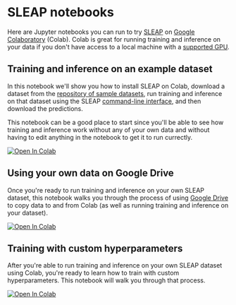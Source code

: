 # SLEAP notebooks

Here are Jupyter notebooks you can run to try [SLEAP](https://github.com/murthylab/sleap) on [Google Colaboratory](https://colab.research.google.com) (Colab). Colab is great for running training and inference on your data if you don't have access to a local machine with a [supported GPU](https://sleap.ai/guides/installation.html#gpu-support).

## Training and inference on an example dataset

In this notebook we'll show you how to install SLEAP on Colab, download a dataset from the [repository of sample datasets](https://github.com/murthylab/sleap-datasets), run training and inference on that dataset using the SLEAP [command-line interface](https://sleap.ai/guides/reference.html#command-line-interfaces), and then download the predictions.

This notebook can be a good place to start since you'll be able to see how training and inference work without any of your own data and without having to edit anything in the notebook to get it to run currectly.

<a href="https://colab.research.google.com/github/murthylab/sleap-notebooks/blob/master/Training_and_inference_on_an_example_dataset.ipynb" target="_blank"><img src="https://colab.research.google.com/assets/colab-badge.svg" alt="Open In Colab"/></a>

## Using your own data on Google Drive

Once you're ready to run training and inference on your own SLEAP dataset, this notebook walks you through the process of using [Google Drive](https://www.google.com/drive) to copy data to and from Colab (as well as running training and inference on your dataset).

<a href="https://colab.research.google.com/github/murthylab/sleap-notebooks/blob/master/Training_and_inference_using_Google_Drive.ipynb" target="_blank"><img src="https://colab.research.google.com/assets/colab-badge.svg" alt="Open In Colab"/></a>

## Training with custom hyperparameters

After you're able to run training and inference on your own SLEAP dataset using Colab, you're ready to learn how to train with custom hyperparameters. This notebook will walk you through that process.

<a href="https://colab.research.google.com/github/murthylab/sleap-notebooks/blob/master/Training_with_custom_hyperparameters.ipynb" target="_blank"><img src="https://colab.research.google.com/assets/colab-badge.svg" alt="Open In Colab"/></a>
